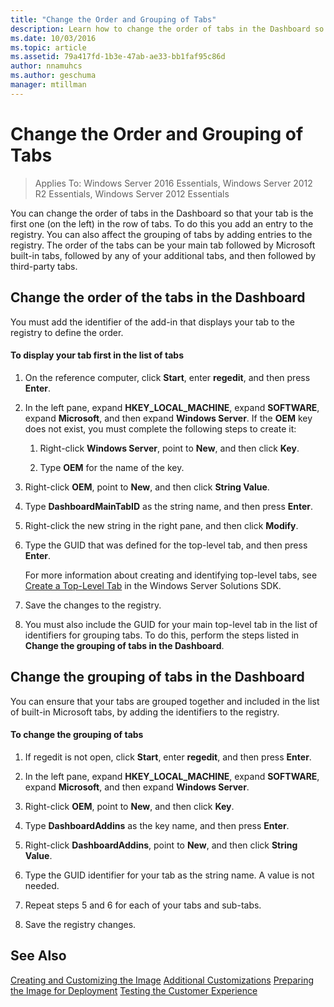 ```yaml
---
title: "Change the Order and Grouping of Tabs"
description: Learn how to change the order of tabs in the Dashboard so that your tab is the first one (on the left) in the row of tabs.
ms.date: 10/03/2016
ms.topic: article
ms.assetid: 79a417fd-1b3e-47ab-ae33-bb1faf95c86d
author: nnamuhcs
ms.author: geschuma
manager: mtillman
---
```


# Change the Order and Grouping of Tabs

>Applies To: Windows Server 2016 Essentials, Windows Server 2012 R2 Essentials, Windows Server 2012 Essentials

You can change the order of tabs in the Dashboard so that your tab is the first one (on the left) in the row of tabs. To do this you add an entry to the registry. You can also affect the grouping of tabs by adding entries to the registry. The order of the tabs can be your main tab followed by Microsoft built-in tabs, followed by any of your additional tabs, and then followed by third-party tabs.

## Change the order of the tabs in the Dashboard
 You must add the identifier of the add-in that displays your tab to the registry to define the order.

#### To display your tab first in the list of tabs

1.  On the reference computer, click **Start**, enter **regedit**, and then press **Enter**.

2.  In the left pane, expand **HKEY_LOCAL_MACHINE**, expand **SOFTWARE**, expand **Microsoft**, and then expand **Windows Server**. If the **OEM** key does not exist, you must complete the following steps to create it:

    1.  Right-click **Windows Server**, point to **New**, and then click **Key**.

    2.  Type **OEM** for the name of the key.

3.  Right-click **OEM**, point to **New**, and then click **String Value**.

4.  Type **DashboardMainTabID** as the string name, and then press **Enter**.

5.  Right-click the new string in the right pane, and then click **Modify**.

6.  Type the GUID that was defined for the top-level tab, and then press **Enter**.

     For more information about creating and identifying top-level tabs, see [Create a Top-Level Tab](/previous-versions/windows/server-essentials/gg513957(v=msdn.10)) in the Windows Server Solutions SDK.

7.  Save the changes to the registry.

8.  You must also include the GUID for your main top-level tab in the list of identifiers for grouping tabs. To do this, perform the steps listed in **Change the grouping of tabs in the Dashboard**.

## Change the grouping of tabs in the Dashboard
 You can ensure that your tabs are grouped together and included in the list of built-in Microsoft tabs, by adding the identifiers to the registry.

#### To change the grouping of tabs

1.  If regedit is not open, click **Start**, enter **regedit**, and then press **Enter**.

2.  In the left pane, expand **HKEY_LOCAL_MACHINE**, expand **SOFTWARE**, expand **Microsoft**, and then expand **Windows Server**.

3.  Right-click **OEM**, point to **New**, and then click **Key**.

4.  Type **DashboardAddins** as the key name, and then press **Enter**.

5.  Right-click **DashboardAddins**, point to **New**, and then click **String Value**.

6.  Type the GUID identifier for your tab as the string name. A value is not needed.

7.  Repeat steps 5 and 6 for each of your tabs and sub-tabs.

8.  Save the registry changes.

## See Also
 [Creating and Customizing the Image](Creating-and-Customizing-the-Image.md)
 [Additional Customizations](Additional-Customizations.md)
 [Preparing the Image for Deployment](Preparing-the-Image-for-Deployment.md)
 [Testing the Customer Experience](Testing-the-Customer-Experience.md)